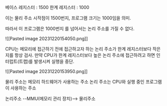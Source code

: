 베이스 레지스터 : 1500
한계 레지스터 : 1000

이는 물리 주소 시작점이 1500번지, 
프로그램 크기는 1000임을 의미. 

따라서 이 프로그램은 1000번지 를 넘어서는 논리 주소를 가질 수 없다.

![[Pasted image 20231220154050.png]]

CPU는 메모리에 접근하기 전에 접근하고자 하는 논리 주소가 한계 레지스터보다 작은지를 항상 검사. 만약 CPU가 한계 레지스터보다 높은 논리 주소에 접근하려고 하면 인터럽트(트랩)를 발생시켜 실행을 중단.

![[Pasted image 20231220153950.png]]

물리 주소는 메모리 하드웨어가 사용하는 주소
논리 주소는 CPU와 실행 중인 프로그램이 사용하는 주소

논리주소 --MMU(메모리 관리 장치)--> 물리주소

